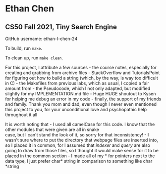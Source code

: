 # Ethan Chen
## CS50 Fall 2021, Tiny Search Engine

GitHub username: ethan-l-chen-24

To build, run `make`.

To clean up, run `make clean`.

For this project, I attribute a few sources
    - the course notes, especially for creating and grabbing from archive files
    - StackOverflow and TutorialsPoint for figuring out how to build a string (which, by 
        the way, is way too difficult in C)
    - the Makefiles from previous labs, which as usual, I copied a fair amount from
    - the Pseudocode, which I not only adapted, but modified slightly for my IMPLEMENTATION.md file
    - Huge HUGE shoutout to Kysen for helping me debug an error in my code
    - finally, the support of my friends and family. Thank you mom and dad, even though
        I never even mentioned this project to you, for your unconditional love and
        psychopathic help throughout it all

It is worth noting that
    - I used all camelCase for this code. I know that the other modules that were given are all in snake   
        case, but I can't stand the look of it, so sorry for that inconsistency!
    - I wasn't sure where to put the directory that webpage files are inserted into, so I placed it in
        common, for I assumed that _indexer_ and _query_ are also going to draw from those files, so
        I thought it would make sense for it to be placed in the common section
    - I made all of my * for pointers next to the data type, I just prefer char* string in comparison to something like char *string